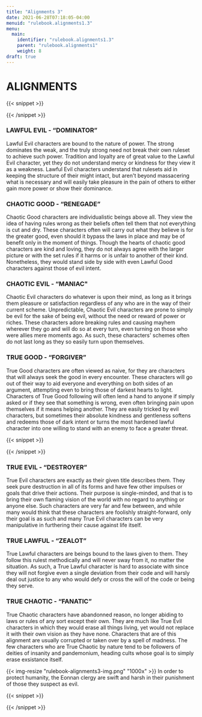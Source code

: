 ```yaml
---
title: "Alignments 3"
date: 2021-06-28T07:18:05-04:00
menuid: "rulebook.alignments1.3"
menu:
  main:
    identifier: "rulebook.alignments1.3"
    parent: "rulebook.alignments1"
    weight: 8
draft: true
---
```


# ALIGNMENTS

{{< snippet >}}<div class="bookpage-columns"><div class="bookpage-column">{{< /snippet >}}

### LAWFUL EVIL - “DOMINATOR”
Lawful Evil characters are bound to the nature of power. The strong dominates
the weak, and the truly strong need not break their own ruleset to achieve such
power. Tradition and loyalty are of great value to the Lawful Evil character,
yet they do not understand mercy or kindness for they view it as a weakness.
Lawful Evil characters understand that rulesets aid in keeping the structure of
their might intact, but aren't beyond massacering what is necessary and will
easily take pleasure in the pain of others to either gain more power or show
their dominance.

### CHAOTIC GOOD - “RENEGADE”
Chaotic Good characters are individualistic beings above all. They view the
idea of having rules wrong as their beliefs often tell them that not everything
is cut and dry. These characters often will carry out what they believe is for
the greater good, even should it bypass the laws in place and may be of benefit
only in the moment of things. Though the hearts of chaotic good characters are
kind and loving, they do not always agree with the larger picture or with the
set rules if it harms or is unfair to another of their kind. Nonetheless,
they would stand side by side with even Lawful Good characters against those of
evil intent.

### CHAOTIC EVIL - “MANIAC"
Chaotic Evil characters do whatever is upon their mind, as long as it brings
them pleasure or satisfaction regardless of any who are in the way of their
current scheme. Unpredictable, Chaotic Evil characters are prone to simply be
evil for the sake of being evil, without the need or reward of power or riches.
These characters adore breaking rules and causing mayhem wherever they go and
will do so at every turn, even turning on those who were allies mere moments
ago. As such, these characters' schemes often do not last long as they so
easily turn upon themselves.

### TRUE GOOD - “FORGIVER”
True Good characters are often viewed as naive, for they are characters that
will always seek the good in every encounter. These characters will go out of
their way to aid everyone and everything on both sides of an argument, attempting
even to bring those of darkest hearts to light. Characters of True Good following
will often lend a hand to anyone if simply asked or if they see that something
is wrong, even often bringing pain upon themselves if it means helping another.
They are easily tricked by evil characters, but sometimes their absolute kindness
and gentleness softens and redeems those of dark intent or turns the most hardened
lawful character into one willing to stand with an enemy to face a greater threat.

{{< snippet >}}</div><div class="bookpage-column">{{< /snippet >}}

### TRUE EVIL - “DESTROYER”
True Evil characters are exactly as their given title describes them.
They seek pure destruction in all of its forms and have few other impulses or
goals that drive their actions. Their purpose is single-minded, and that is to
bring their own flaming vision of the world with no regard to anything or anyone
else. Such characters are very far and few between, and while many would think
that these characters are foolishly straight-forward, only their goal is as such
and many True Evil characters can be very manipulative in furthering their
cause against life itself.

### TRUE LAWFUL - “ZEALOT”
True Lawful characters are beings bound to the laws given to them. They follow
this rulest methodically and will never sway from it, no matter the situation.
As such, a True Lawful character is hard to associate with since they will not
forgive even a single deviation from their code and will harsly deal out justice
to any who would defy or cross the will of the code or being they serve.

### TRUE CHAOTIC - “FANATIC”
True Chaotic characters have abandonned reason, no longer abiding to laws or
rules of any sort except their own. They are much like True Evil characters
in which they would erase all things living, yet would not replace it with
their own vision as they have none. Characters that are of this alignment are
usually corrupted or taken over by a spell of madness. The few characters who
are True Chaotic by nature tend to be followers of deities of insanity and
pandemonium, heading cults whose goal is to simply erase exsistance itself.

{{< img-resize "rulebook-alignments3-img.png" "1000x" >}}
In order to protect humanity, the Eonnan clergy are swift and
harsh in their punishment of those they suspect as evil.

{{< snippet >}}</div></div>{{< /snippet >}}


